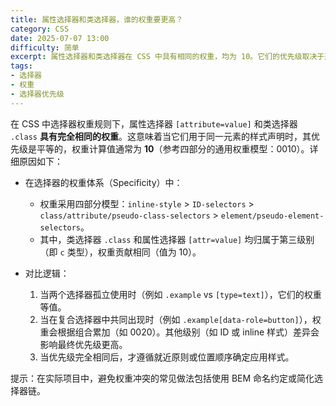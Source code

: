 ```yaml
---
title: 属性选择器和类选择器，谁的权重要更高？
category: CSS
date: 2025-07-07 13:00
difficulty: 简单
excerpt: 属性选择器和类选择器在 CSS 中具有相同的权重，均为 10。它们的优先级取决于选择器的整体结构。
tags:
- 选择器
- 权重
- 选择器优先级
---
```

在 CSS 中选择器权重规则下，属性选择器 `[attribute=value]` 和类选择器 `.class` **具有完全相同的权重**。这意味着当它们用于同一元素的样式声明时，其优先级是平等的，权重计算值通常为 **10**（参考四部分的通用权重模型：0010）。详细原因如下：

- 在选择器的权重体系（Specificity）中：
  - 权重采用四部分模型：`inline-style` > `ID-selectors` > `class/attribute/pseudo-class-selectors` > `element/pseudo-element-selectors`。
  - 其中，类选择器 `.class` 和属性选择器 `[attr=value]` 均归属于第三级别（即 `c` 类型），权重贡献相同（值为 10）。
  
- 对比逻辑：
  1. 当两个选择器孤立使用时（例如 `.example` vs `[type=text]`），它们的权重等值。
  2. 当在复合选择器中共同出现时（例如 `.example[data-role=button]`），权重会根据组合累加（如 0020）。其他级别（如 ID 或 inline 样式）差异会影响最终优先级更高。
  3. 当优先级完全相同后，才遵循就近原则或位置顺序确定应用样式。

提示：在实际项目中，避免权重冲突的常见做法包括使用 BEM 命名约定或简化选择器链。
